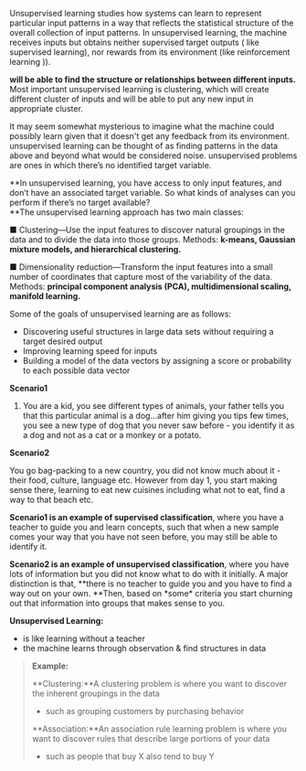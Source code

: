 Unsupervised learning studies how systems can learn to represent particular input patterns in a way that reflects the statistical structure of the overall collection of input patterns. In unsupervised learning, the machine receives inputs but obtains neither supervised target outputs \( like supervised learning\), nor rewards from its environment \(like reinforcement learning \)\).

**will be able to find the structure or relationships between different inputs.** Most important unsupervised learning is clustering, which will create different cluster of inputs and will be able to put any new input in appropriate cluster.

It may seem somewhat mysterious to imagine what the machine could possibly learn given that it doesn't get any feedback from its environment. unsupervised learning can be thought of as finding patterns in the data above and beyond what would be considered noise. unsupervised problems are ones in which there’s no identified target variable.

**In unsupervised learning, you have access to only input features, and don’t have an associated target variable. So what kinds of analyses can you perform if there’s no target available?                   
**The unsupervised learning approach has two main classes:

■ Clustering—Use the input features to discover natural groupings in the data and to divide the data into those groups. Methods: **k-means, Gaussian mixture models, and hierarchical clustering.**

■ Dimensionality reduction—Transform the input features into a small number of coordinates that capture most of the variability of the data. Methods: **principal component analysis \(PCA\), multidimensional scaling, manifold learning.**

Some of the goals of unsupervised learning are as follows:

* Discovering useful structures in large data sets without requiring a target desired output
* Improving learning speed for inputs
* Building a model of the data vectors by assigning a score or probability to each possible data vector

**Scenario1**

1. You are a kid, you see different types of animals, your father tells you that this particular animal is a dog…after him giving you tips few times, you see a new type of dog that you never saw before - you identify it as a dog and not as a cat or a monkey or a potato.

**Scenario2**

You go bag-packing to a new country, you did not know much about it - their food, culture, language etc. However from day 1, you start making sense there, learning to eat new cuisines including what not to eat, find a way to that beach etc.

**Scenario1 is an example of supervised classification**, where you have a teacher to guide you and learn concepts, such that when a new sample comes your way that you have not seen before, you may still be able to identify it.

**Scenario2 is an example of unsupervised classification**, where you have lots of information but you did not know what to do with it initially. A major distinction is that, **there is no teacher to guide you and you have to find a way out on your own. **Then, based on \*some\* criteria you start churning out that information into groups that makes sense to you.

**Unsupervised Learning:**

* is like learning without a teacher
* the machine learns through observation &  find structures in data

> **Example:**
>
> **Clustering:**A clustering problem is where you want to discover the inherent groupings in the data
>
> * such as grouping customers by purchasing behavior
>
> **Association:**An association rule learning problem is where you want to discover rules that describe large portions of your data
>
> * such as people that buy X also tend to buy Y



